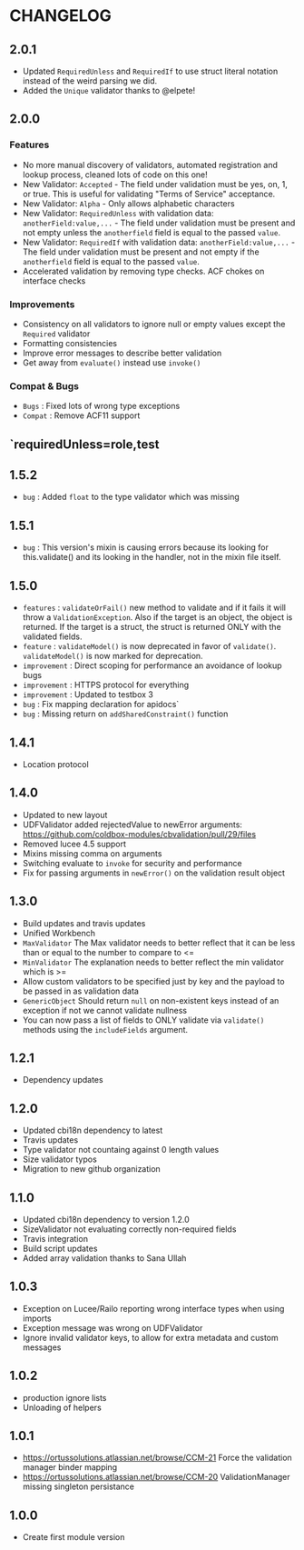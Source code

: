 # CHANGELOG

## 2.0.1

* Updated `RequiredUnless` and `RequiredIf` to use struct literal notation instead of the weird parsing we did.
* Added the `Unique` validator thanks to @elpete!

## 2.0.0

### Features

* No more manual discovery of validators, automated registration and lookup process, cleaned lots of code on this one!
* New Validator: `Accepted` - The field under validation must be yes, on, 1, or true. This is useful for validating "Terms of Service" acceptance.
* New Validator: `Alpha` - Only allows alphabetic characters
* New Validator: `RequiredUnless` with validation data: `anotherField:value,...`  -  The field under validation must be present and not empty unless the `anotherfield` field is equal to the passed `value`.
* New Validator: `RequiredIf` with validation data: `anotherField:value,...`  -  The field under validation must be present and not empty if the `anotherfield` field is equal to the passed `value`.
* Accelerated validation by removing type checks. ACF chokes on interface checks

### Improvements

* Consistency on all validators to ignore null or empty values except the `Required` validator
* Formatting consistencies
* Improve error messages to describe better validation
* Get away from `evaluate()` instead use `invoke()`

### Compat & Bugs

* `Bugs` : Fixed lots of wrong type exceptions
* `Compat` : Remove ACF11 support

`requiredUnless=role,test
---

## 1.5.2

* `bug` : Added `float` to the type validator which was missing

## 1.5.1

* `bug` : This version's mixin is causing errors because its looking for this.validate() and its looking in the handler, not in the mixin file itself.

## 1.5.0

* `features` : `validateOrFail()` new method to validate and if it fails it will throw a `ValidationException`. Also if the target is an object, the object is returned. If the target is a struct, the struct is returned ONLY with the validated fields.
* `feature` : `validateModel()` is now deprecated in favor of `validate()`.  `validateModel()` is now marked for deprecation.
* `improvement` : Direct scoping for performance an avoidance of lookup bugs
* `improvement` : HTTPS protocol for everything
* `improvement` : Updated to testbox 3
* `bug` : Fix mapping declaration for apidocs`
* `bug` : Missing return on `addSharedConstraint()` function


## 1.4.1

* Location protocol

## 1.4.0

* Updated to new layout
* UDFValidator added rejectedValue to newError arguments: https://github.com/coldbox-modules/cbvalidation/pull/29/files
* Removed lucee 4.5 support
* Mixins missing comma on arguments
* Switching evaluate to `invoke` for security and performance
* Fix for passing arguments in `newError()` on the validation result object

## 1.3.0

* Build updates and travis updates
* Unified Workbench
* `MaxValidator` The Max validator needs to better reflect that it can be less than or equal to the number to compare to <=
* `MinValidator` The explanation needs to better reflect the min validator which is >=
* Allow custom validators to be specified just by key and the payload to be passed in as validation data
* `GenericObject` Should return `null` on non-existent keys instead of an exception if not we cannot validate nullness
* You can now pass a list of fields to ONLY validate via `validate()` methods using the `includeFields` argument.

## 1.2.1

* Dependency updates

## 1.2.0

* Updated cbi18n dependency to latest
* Travis updates
* Type validator not countaing against 0 length values
* Size validator typos
* Migration to new github organization

## 1.1.0

* Updated cbi18n dependency to version 1.2.0
* SizeValidator not evaluating correctly non-required fields
* Travis integration
* Build script updates
* Added array validation thanks to Sana Ullah

## 1.0.3

* Exception on Lucee/Railo reporting wrong interface types when using imports
* Exception message was wrong on UDFValidator
* Ignore invalid validator keys, to allow for extra metadata and custom messages

## 1.0.2

* production ignore lists
* Unloading of helpers

## 1.0.1

* https://ortussolutions.atlassian.net/browse/CCM-21 Force the validation manager binder mapping
* https://ortussolutions.atlassian.net/browse/CCM-20 ValidationManager missing singleton persistance

## 1.0.0

* Create first module version
